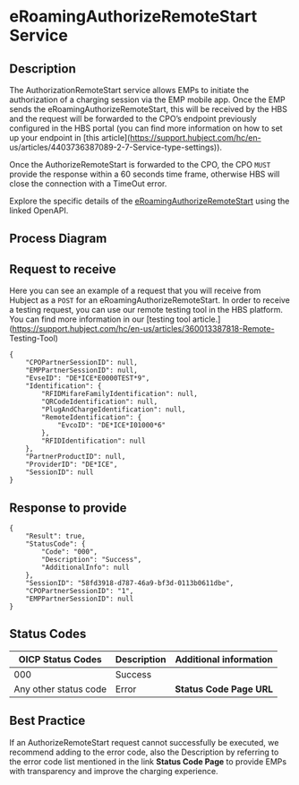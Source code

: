 
#  eRoamingAuthorizeRemoteStart Service

## Description

The AuthorizationRemoteStart service allows EMPs to initiate the authorization
of a charging session via the EMP mobile app. Once the EMP sends the
eRoamingAuthorizeRemoteStart, this will be received by the HBS and the request
will be forwarded to the CPO’s endpoint previously configured in the HBS
portal (you can find more information on how to set up your endpoint in [this
article](https://support.hubject.com/hc/en-
us/articles/4403736387089-2-7-Service-type-settings)).

Once the AuthorizeRemoteStart is forwarded to the CPO, the CPO `MUST` provide
the response within a 60 seconds time frame, otherwise HBS will close the
connection with a TimeOut error.

Explore the specific details of the
[eRoamingAuthorizeRemoteStart](https://hubject.github.io/oicp-cpo-2.3-api-doc/#tag/eRoamingAuthorization/operation/eRoamingAuthorizeRemoteStart_v2.1)
using the linked OpenAPI.

## Process Diagram

## Request to receive

Here you can see an example of a request that you will receive from Hubject as
a `POST` for an eRoamingAuthorizeRemoteStart. In order to receive a testing
request, you can use our remote testing tool in the HBS platform. You can find
more information in our [testing tool
article.](https://support.hubject.com/hc/en-us/articles/360013387818-Remote-
Testing-Tool)

    
    
    {
        "CPOPartnerSessionID": null,
        "EMPPartnerSessionID": null,
        "EvseID": "DE*ICE*E0000TEST*9",
        "Identification": {
            "RFIDMifareFamilyIdentification": null,
            "QRCodeIdentification": null,
            "PlugAndChargeIdentification": null,
            "RemoteIdentification": {
                "EvcoID": "DE*ICE*I01000*6"
            },
            "RFIDIdentification": null
        },
        "PartnerProductID": null,
        "ProviderID": "DE*ICE",
        "SessionID": null
    }

## Response to provide

    
    
    {
        "Result": true,
        "StatusCode": {
            "Code": "000",
            "Description": "Success",
            "AdditionalInfo": null
        },
        "SessionID": "58fd3918-d787-46a9-bf3d-0113b0611dbe",
        "CPOPartnerSessionID": "1",
        "EMPPartnerSessionID": null
    }

## Status Codes
| OICP Status Codes | Description | Additional information |
| ----------------- | ----------- | ----------------------
| 000               | Success     |                        |
| Any other status code | Error   |  **Status Code Page URL** |

## Best Practice

If an AuthorizeRemoteStart request cannot successfully be executed, we
recommend adding to the error code, also the Description by referring to the
error code list mentioned in the link **Status Code Page** to provide EMPs
with transparency and improve the charging experience.

